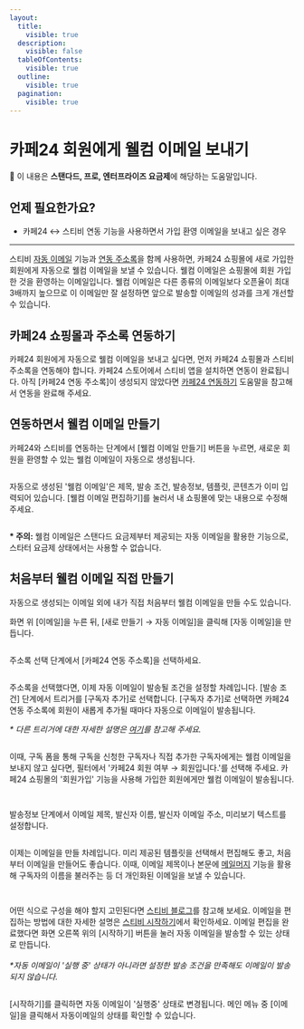 ```yaml
---
layout:
  title:
    visible: true
  description:
    visible: false
  tableOfContents:
    visible: true
  outline:
    visible: true
  pagination:
    visible: true
---
```


# 카페24 회원에게 웰컴 이메일 보내기

💬 이 내용은 **스탠다드, 프로, 엔터프라이즈 요금제**에 해당하는 도움말입니다.

## 언제 필요한가요?

* 카페24 ↔ 스티비 연동 기능을 사용하면서 가입 환영 이메일을 보내고 싶은 경우

***

스티비 [자동 이메일](welcome-email-cafe24-members.md#h\_01hrecxeytk4f2xvsx27gstdaa) 기능과 [연동 주소록](../../integration/cafe24/)을 함께 사용하면, 카페24 쇼핑몰에 새로 가입한 회원에게 자동으로 웰컴 이메일을 보낼 수 있습니다. 웰컴 이메일은 쇼핑몰에 회원 가입한 것을 환영하는 이메일입니다. 웰컴 이메일은 다른 종류의 이메일보다 오픈율이 최대 3배까지 높으므로 이 이메일만 잘 설정하면 앞으로 발송할 이메일의 성과를 크게 개선할 수 있습니다.



## 카페24 쇼핑몰과 주소록 연동하기 <a href="#h_01hre9s9frgdt1zdnfkq19p2fb" id="h_01hre9s9frgdt1zdnfkq19p2fb"></a>

카페24 회원에게 자동으로 웰컴 이메일을 보내고 싶다면, 먼저 카페24 쇼핑몰과 스티비 주소록을 연동해야 합니다. 카페24 스토어에서 스티비 앱을 설치하면 연동이 완료됩니다. 아직 \[카페24 연동 주소록]이 생성되지 않았다면 [카페24 연동하기](../../integration/cafe24/) 도움말을 참고해서 연동을 완료해 주세요.



## 연동하면서 웰컴 이메일 만들기

카페24와 스티비를 연동하는 단계에서 \[웰컴 이메일 만들기] 버튼을 누르면, 새로운 회원을 환영할 수 있는 웰컴 이메일이 자동으로 생성됩니다.

<figure><img src="../../.gitbook/assets/카페24 연동하기 (1).png" alt=""><figcaption></figcaption></figure>



자동으로 생성된 '웰컴 이메일'은 제목, 발송 조건, 발송정보, 템플릿, 콘텐츠가 이미 입력되어 있습니다. \[웰컴 이메일 편집하기]를 눌러서 내 쇼핑몰에 맞는 내용으로 수정해 주세요.

<figure><img src="../../.gitbook/assets/카페24 연동하기2 (1) (1).png" alt=""><figcaption></figcaption></figure>



**\* 주의:** 웰컴 이메일은 스탠다드 요금제부터 제공되는 자동 이메일을 활용한 기능으로, 스타터 요금제 상태에서는 사용할 수 없습니다.



## 처음부터 웰컴 이메일 직접 만들기

자동으로 생성되는 이메일 외에 내가 직접 처음부터 웰컴 이메일을 만들 수도 있습니다.



화면 위 \[이메일]을 누른 뒤, \[새로 만들기 → 자동 이메일]을 클릭해 \[자동 이메일]을 만듭니다.

<figure><img src="../../.gitbook/assets/image (103).png" alt=""><figcaption></figcaption></figure>



주소록 선택 단계에서 \[카페24 연동 주소록]을 선택하세요.&#x20;

<figure><img src="../../.gitbook/assets/image (104).png" alt=""><figcaption></figcaption></figure>



주소록을 선택했다면, 이제 자동 이메일이 발송될 조건을 설정할 차례입니다. \[발송 조건] 단계에서 트리거를 \[구독자 추가]로 선택합니다. \[구독자 추가]로 선택하면 카페24 연동 주소록에 회원이 새롭게 추가될 때마다 자동으로 이메일이 발송됩니다.&#x20;

_\* 다른 트리거에 대한 자세한 설명은_ [_여기_](../../email/automation/using.md#trigger)_를 참고해 주세요._&#x20;

<figure><img src="../../.gitbook/assets/image (105).png" alt=""><figcaption></figcaption></figure>



이때, 구독 폼을 통해 구독을 신청한 구독자나 직접 추가한 구독자에게는 웰컴 이메일을 보내지 않고 싶다면, 필터에서 '카페24 회원 여부 → 회원입니다.'를 선택해 주세요. 카페24 쇼핑몰의 '회원가입' 기능을 사용해 가입한 회원에게만 웰컴 이메일이 발송됩니다.&#x20;

<figure><img src="../../.gitbook/assets/image (106).png" alt=""><figcaption></figcaption></figure>

<figure><img src="../../.gitbook/assets/image (107).png" alt=""><figcaption></figcaption></figure>



발송정보 단계에서 이메일 제목, 발신자 이름, 발신자 이메일 주소, 미리보기 텍스트를 설정합니다.&#x20;

<figure><img src="../../.gitbook/assets/image (108).png" alt=""><figcaption></figcaption></figure>



이제는 이메일을 만들 차례입니다. 미리 제공된 템플릿을 선택해서 편집해도 좋고, 처음부터 이메일을 만들어도 좋습니다. 이때, 이메일 제목이나 본문에 [메일머지](../../email/edit/personalized-merge.md) 기능을 활용해 구독자의 이름을 불러주는 등 더 개인화된 이메일을 보낼 수 있습니다.&#x20;

<figure><img src="../../.gitbook/assets/image (109).png" alt=""><figcaption></figcaption></figure>

<figure><img src="../../.gitbook/assets/image (110).png" alt=""><figcaption></figcaption></figure>



어떤 식으로 구성을 해야 할지 고민된다면 [스티비 블로그](https://blog.stibee.com/welcome-email/)를 참고해 보세요. 이메일을 편집하는 방법에 대한 자세한 설명은 [스티비 시작하기](../../getting-started/send-first-email.md#undefined-2)에서 확인하세요. 이메일 편집을 완료했다면 화면 오른쪽 위의 \[시작하기] 버튼을 눌러 자동 이메일을 발송할 수 있는 상태로 만듭니다.\
\
_\*자동 이메일이 '실행 중' 상태가 아니라면 설정한 발송 조건을 만족해도 이메일이 발송되지 않습니다._

<figure><img src="../../.gitbook/assets/시작하기.gif" alt=""><figcaption></figcaption></figure>



\[시작하기]를 클릭하면 자동 이메일이 '실행중' 상태로 변경됩니다. 메인 메뉴 중 \[이메일]을 클릭해서 자동이메일의 상태를 확인할 수 있습니다.&#x20;

<figure><img src="../../.gitbook/assets/image (111).png" alt=""><figcaption></figcaption></figure>

